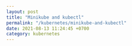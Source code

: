```yaml
---
layout: post
title: "Minikube and kubectl"
permalink: "/kubernetes/minikube-and-kubectl"
date: 2021-08-13 11:24:45 +0700
category: kubernetes
---
```


